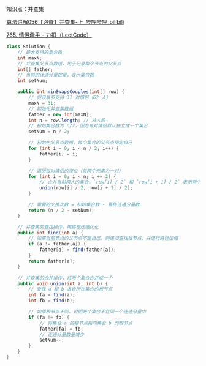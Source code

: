 

知识点：并查集

[算法讲解056【必备】并查集-上_哔哩哔哩_bilibili](https://www.bilibili.com/video/BV1894y1W7Sb/?spm_id_from=333.1387.upload.video_card.click&vd_source=96c1635797a0d7626fb60e973a29da38)







[765. 情侣牵手 - 力扣（LeetCode）](https://leetcode.cn/problems/couples-holding-hands/description/)



```java
class Solution {
    // 最大支持的集合数
    int maxN; 
    // 并查集父节点数组，用于记录每个节点的父节点
    int[] father;
    // 当前的连通分量数量，表示集合数
    int setNum;

    public int minSwapsCouples(int[] row) {
        // 假设最多支持 31 对情侣（62 人）
        maxN = 31;
        // 初始化并查集数组
        father = new int[maxN];
        int n = row.length; // 总人数
        // 初始集合数为 n/2，因为每对情侣默认独立成一个集合
        setNum = n / 2;

        // 初始化父节点数组，每个集合的父节点指向自己
        for (int i = 0; i < n / 2; i++) {
            father[i] = i;
        }

        // 遍历每对情侣的座位（每两个元素为一对）
        for (int i = 0; i < n; i += 2) {
            // 合并当前两人的集合，`row[i] / 2` 和 `row[i + 1] / 2` 表示两个人属于哪一对
            union(row[i] / 2, row[i + 1] / 2);
        }

        // 需要的交换次数 = 初始集合数 - 最终连通分量数
        return (n / 2 - setNum);
    }

    // 并查集的查找操作，带路径压缩优化
    public int find(int a) {
        // 如果当前节点的父节点不是自己，则递归查找根节点，并进行路径压缩
        if (a != father[a]) {
            father[a] = find(father[a]);
        }
        return father[a];
    }

    // 并查集的合并操作，将两个集合合并成一个
    public void union(int a, int b) {
        // 查找 a 和 b 各自所在集合的根节点
        int fa = find(a);
        int fb = find(b);

        // 如果根节点不同，说明两个集合不在同一个连通分量中
        if (fa != fb) {
            // 将集合 a 的根节点指向集合 b 的根节点
            father[fa] = fb;
            // 连通分量数量减少
            setNum--;
        }
    }
}
```

